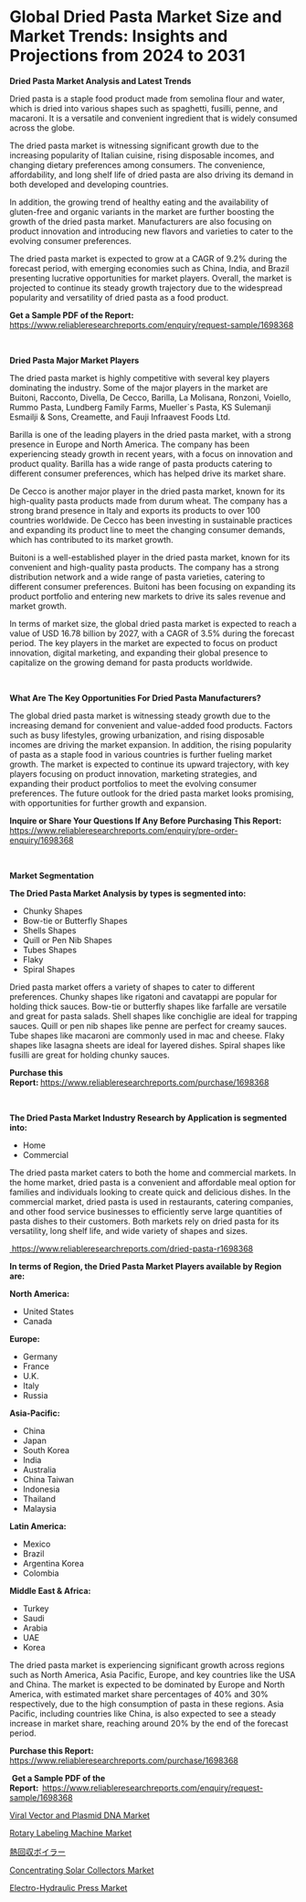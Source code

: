 <p><h1>Global Dried Pasta Market Size and Market Trends: Insights and Projections from 2024 to 2031</h1></p><p><strong>Dried Pasta Market Analysis and Latest Trends</strong></p>
<p><p>Dried pasta is a staple food product made from semolina flour and water, which is dried into various shapes such as spaghetti, fusilli, penne, and macaroni. It is a versatile and convenient ingredient that is widely consumed across the globe.</p><p>The dried pasta market is witnessing significant growth due to the increasing popularity of Italian cuisine, rising disposable incomes, and changing dietary preferences among consumers. The convenience, affordability, and long shelf life of dried pasta are also driving its demand in both developed and developing countries.</p><p>In addition, the growing trend of healthy eating and the availability of gluten-free and organic variants in the market are further boosting the growth of the dried pasta market. Manufacturers are also focusing on product innovation and introducing new flavors and varieties to cater to the evolving consumer preferences.</p><p>The dried pasta market is expected to grow at a CAGR of 9.2% during the forecast period, with emerging economies such as China, India, and Brazil presenting lucrative opportunities for market players. Overall, the market is projected to continue its steady growth trajectory due to the widespread popularity and versatility of dried pasta as a food product.</p></p>
<p><strong>Get a Sample PDF of the Report:&nbsp;</strong> <a href="https://www.reliableresearchreports.com/enquiry/request-sample/1698368">https://www.reliableresearchreports.com/enquiry/request-sample/1698368</a></p>
<p>&nbsp;</p>
<p><strong>Dried Pasta Major Market Players</strong></p>
<p><p>The dried pasta market is highly competitive with several key players dominating the industry. Some of the major players in the market are Buitoni, Racconto, Divella, De Cecco, Barilla, La Molisana, Ronzoni, Voiello, Rummo Pasta, Lundberg Family Farms, Mueller`s Pasta, KS Sulemanji Esmailji & Sons, Creamette, and Fauji Infraavest Foods Ltd.</p><p>Barilla is one of the leading players in the dried pasta market, with a strong presence in Europe and North America. The company has been experiencing steady growth in recent years, with a focus on innovation and product quality. Barilla has a wide range of pasta products catering to different consumer preferences, which has helped drive its market share.</p><p>De Cecco is another major player in the dried pasta market, known for its high-quality pasta products made from durum wheat. The company has a strong brand presence in Italy and exports its products to over 100 countries worldwide. De Cecco has been investing in sustainable practices and expanding its product line to meet the changing consumer demands, which has contributed to its market growth.</p><p>Buitoni is a well-established player in the dried pasta market, known for its convenient and high-quality pasta products. The company has a strong distribution network and a wide range of pasta varieties, catering to different consumer preferences. Buitoni has been focusing on expanding its product portfolio and entering new markets to drive its sales revenue and market growth.</p><p>In terms of market size, the global dried pasta market is expected to reach a value of USD 16.78 billion by 2027, with a CAGR of 3.5% during the forecast period. The key players in the market are expected to focus on product innovation, digital marketing, and expanding their global presence to capitalize on the growing demand for pasta products worldwide.</p></p>
<p>&nbsp;</p>
<p><strong>What Are The Key Opportunities For Dried Pasta Manufacturers?</strong></p>
<p><p>The global dried pasta market is witnessing steady growth due to the increasing demand for convenient and value-added food products. Factors such as busy lifestyles, growing urbanization, and rising disposable incomes are driving the market expansion. In addition, the rising popularity of pasta as a staple food in various countries is further fueling market growth. The market is expected to continue its upward trajectory, with key players focusing on product innovation, marketing strategies, and expanding their product portfolios to meet the evolving consumer preferences. The future outlook for the dried pasta market looks promising, with opportunities for further growth and expansion.</p></p>
<p><strong>Inquire or Share Your Questions If Any Before Purchasing This Report:</strong> <a href="https://www.reliableresearchreports.com/enquiry/pre-order-enquiry/1698368">https://www.reliableresearchreports.com/enquiry/pre-order-enquiry/1698368</a></p>
<p>&nbsp;</p>
<p><strong>Market Segmentation</strong></p>
<p><strong>The Dried Pasta Market Analysis by types is segmented into:</strong></p>
<p><ul><li>Chunky Shapes</li><li>Bow-tie or Butterfly Shapes</li><li>Shells Shapes</li><li>Quill or Pen Nib Shapes</li><li>Tubes Shapes</li><li>Flaky</li><li>Spiral Shapes</li></ul></p>
<p><p>Dried pasta market offers a variety of shapes to cater to different preferences. Chunky shapes like rigatoni and cavatappi are popular for holding thick sauces. Bow-tie or butterfly shapes like farfalle are versatile and great for pasta salads. Shell shapes like conchiglie are ideal for trapping sauces. Quill or pen nib shapes like penne are perfect for creamy sauces. Tube shapes like macaroni are commonly used in mac and cheese. Flaky shapes like lasagna sheets are ideal for layered dishes. Spiral shapes like fusilli are great for holding chunky sauces.</p></p>
<p><strong>Purchase this Report:&nbsp;</strong><a href="https://www.reliableresearchreports.com/purchase/1698368">https://www.reliableresearchreports.com/purchase/1698368</a></p>
<p>&nbsp;</p>
<p><strong>The Dried Pasta Market Industry Research by Application is segmented into:</strong></p>
<p><ul><li>Home</li><li>Commercial</li></ul></p>
<p><p>The dried pasta market caters to both the home and commercial markets. In the home market, dried pasta is a convenient and affordable meal option for families and individuals looking to create quick and delicious dishes. In the commercial market, dried pasta is used in restaurants, catering companies, and other food service businesses to efficiently serve large quantities of pasta dishes to their customers. Both markets rely on dried pasta for its versatility, long shelf life, and wide variety of shapes and sizes.</p></p>
<p><a href="https://www.reliableresearchreports.com/dried-pasta-r1698368">&nbsp;https://www.reliableresearchreports.com/dried-pasta-r1698368</a></p>
<p><strong>In terms of Region, the Dried Pasta Market Players available by Region are:</strong></p>
<p>
    <p> <strong> North America: </strong>
        <ul>
            <li>United States</li>
            <li>Canada</li>
        </ul>
        </p> 
    <p> <strong> Europe: </strong>
        <ul>
            <li>Germany</li>
            <li>France</li>
            <li>U.K.</li>
            <li>Italy</li>
            <li>Russia</li>
        </ul>
        </p> 
    <p> <strong> Asia-Pacific: </strong>
        <ul>
            <li>China</li>
            <li>Japan</li>
            <li>South Korea</li>
            <li>India</li>
            <li>Australia</li>
            <li>China Taiwan</li>
            <li>Indonesia</li>
            <li>Thailand</li>
            <li>Malaysia</li>
        </ul>
        </p> 
    <p> <strong> Latin America: </strong>
        <ul>
            <li>Mexico</li>
            <li>Brazil</li>
            <li>Argentina Korea</li>
            <li>Colombia</li>
        </ul>
        </p> 
    <p> <strong> Middle East & Africa: </strong>
        <ul>
            <li>Turkey</li>
            <li>Saudi</li>
            <li>Arabia</li>
            <li>UAE</li>
            <li>Korea</li>
        </ul>
    </p>
    </p>
<p><p>The dried pasta market is experiencing significant growth across regions such as North America, Asia Pacific, Europe, and key countries like the USA and China. The market is expected to be dominated by Europe and North America, with estimated market share percentages of 40% and 30% respectively, due to the high consumption of pasta in these regions. Asia Pacific, including countries like China, is also expected to see a steady increase in market share, reaching around 20% by the end of the forecast period.</p></p>
<p><strong>Purchase this Report: </strong><a href="https://www.reliableresearchreports.com/purchase/1698368">https://www.reliableresearchreports.com/purchase/1698368</a></p>
<p>&nbsp;<strong>Get a Sample PDF of the Report:&nbsp;&nbsp;</strong><a href="https://www.reliableresearchreports.com/enquiry/request-sample/1698368">https://www.reliableresearchreports.com/enquiry/request-sample/1698368</a></p>
<p><strong></strong></p>
<p><p><a href="https://github.com/peachesmcdowel1/Market-Research-Report-List-2/blob/main/viral-vector-and-plasmid-dna-market.md">Viral Vector and Plasmid DNA Market</a></p><p><a href="https://www.linkedin.com/pulse/rotary-labeling-machine-market-analysis-sze-forecasted-period-5rn6c">Rotary Labeling Machine Market</a></p><p><a href="https://github.com/TatumKoelpin2017/Market-Research-Report-List-1/blob/main/721211165596.md">熱回収ボイラー</a></p><p><a href="https://www.linkedin.com/pulse/concentrating-solar-collectors-market-trends-analysis-p5grf">Concentrating Solar Collectors Market</a></p><p><a href="https://github.com/redneck06/Market-Research-Report-List-3/blob/main/electro-hydraulic-press-market.md">Electro-Hydraulic Press Market</a></p></p>